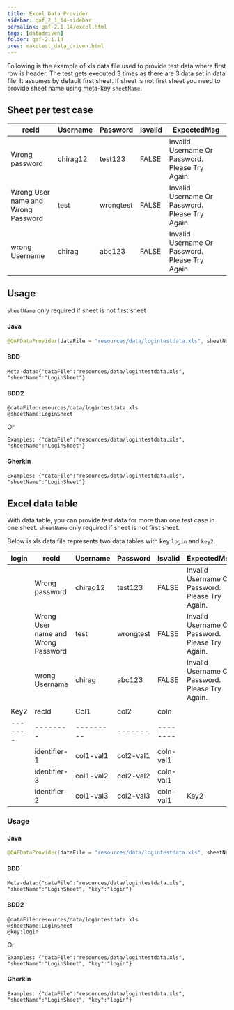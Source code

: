 ```yaml
---
title: Excel Data Provider
sidebar: qaf_2_1_14-sidebar
permalink: qaf-2.1.14/excel.html
tags: [datadriven]
folder: qaf-2.1.14
prev: maketest_data_driven.html
---
```

Following is the example of xls data file used to provide test data where first row is header. The test gets executed 3 times as there are 3 data set in data file. It assumes by default first sheet. If sheet is not first sheet you need to provide sheet name using meta-key `sheetName`.

## Sheet per test case

| recId | Username | Password | Isvalid | ExpectedMsg |
|-------|---------|-------|--------|---------|
| Wrong password | chirag12 |  test123 | FALSE | Invalid Username Or Password. Please Try Again.|
| Wrong User name and Wrong Password | test | wrongtest | FALSE | Invalid Username Or Password. Please Try Again.|
| wrong Username | chirag	| abc123 | FALSE | Invalid Username Or Password. Please Try Again. |

## Usage
`sheetName` only required if sheet is not first sheet
#### Java
```java
@QAFDataProvider(dataFile = "resources/data/logintestdata.xls", sheetName="LoginSheet")

```
#### BDD
```
Meta-data:{"dataFile":"resources/data/logintestdata.xls", "sheetName":"LoginSheet"}
```

#### BDD2
```
@dataFile:resources/data/logintestdata.xls
@sheetName:LoginSheet

```
Or

```
Examples: {"dataFile":"resources/data/logintestdata.xls", "sheetName":"LoginSheet"}

```

#### Gherkin
```
Examples: {"dataFile":"resources/data/logintestdata.xls", "sheetName":"LoginSheet"}

```



## Excel data table
With data table, you can provide test data for more than one test case in one sheet. `sheetName` only required if sheet is not first sheet.

Below is xls data file represents two data tables with key `login` and `key2`.
	
| login | recId | Username | Password | Isvalid | ExpectedMsg | |
|-------|--------|---------|-------|--------|---------|---------|
|       | Wrong password | chirag12 |  test123 | FALSE | Invalid Username Or Password. Please Try Again.| |
|       | Wrong User name and Wrong Password | test | wrongtest | FALSE | Invalid Username Or Password. Please Try Again.|	|
|       | wrong Username | chirag	| abc123 | FALSE | Invalid Username Or Password. Please Try Again. | login |
|       |       |      |      |      | | |
| Key2  | recId | Col1 | col2 | coln | | |
|-------|--------|---------|-------|--------| | |
|       | identifier-1 | col1-val1 |  col2-val1 | coln-val1| | |
|       | identifier-3 | col1-val2 | col2-val2 | coln-val1 | | |
|       | identifier-2 | col1-val3 | col2-val3 | coln-val1 | Key2 | |

### Usage

#### Java
```java
@QAFDataProvider(dataFile = "resources/data/logintestdata.xls", sheetName="LoginSheet", key="login")

```
#### BDD
```
Meta-data:{"dataFile":"resources/data/logintestdata.xls", "sheetName":"LoginSheet", "key":"login"}
```

#### BDD2
```
@dataFile:resources/data/logintestdata.xls
@sheetName:LoginSheet
@key:login
```
Or

```
Examples: {"dataFile":"resources/data/logintestdata.xls", "sheetName":"LoginSheet", "key":"login"}

```

#### Gherkin
```
Examples: {"dataFile":"resources/data/logintestdata.xls", "sheetName":"LoginSheet", "key":"login"}

```


